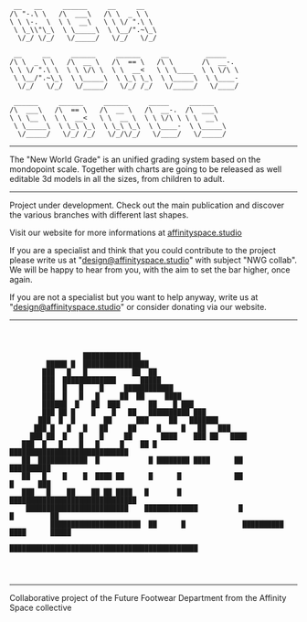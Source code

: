 ```
 __   __     ______     __     __                       
/\ "-.\ \   /\  ___\   /\ \  _ \ \                      
\ \ \-.  \  \ \  __\   \ \ \/ ".\ \                     
 \ \_\\"\_\  \ \_____\  \ \__/".~\_\                    
  \/_/ \/_/   \/_____/   \/_/   \/_/                    
                                                        
 __     __     ______     ______     __         _____   
/\ \  _ \ \   /\  __ \   /\  == \   /\ \       /\  __-. 
\ \ \/ ".\ \  \ \ \/\ \  \ \  __<   \ \ \____  \ \ \/\ \
 \ \__/".~\_\  \ \_____\  \ \_\ \_\  \ \_____\  \ \____-
  \/_/   \/_/   \/_____/   \/_/ /_/   \/_____/   \/____/
                                                        
 ______     ______     ______     _____     ______      
/\  ___\   /\  == \   /\  __ \   /\  __-.  /\  ___\     
\ \ \__ \  \ \  __<   \ \  __ \  \ \ \/\ \ \ \  __\     
 \ \_____\  \ \_\ \_\  \ \_\ \_\  \ \____-  \ \_____\   
  \/_____/   \/_/ /_/   \/_/\/_/   \/____/   \/_____/   
```
______________________________________________________________________________________________________________________________________________                                                                                    
                                                                                                                                                                                                                                                        
The "New World Grade" is an unified grading system based on the mondopoint scale. 
Together with charts are going to be released as well editable 3d models in all the sizes, from children to adult.
______________________________________________________________________________________________________________________________________________

Project under development. Check out the main publication and discover the various branches with different last shapes.

Visit our website for more informations at [affinityspace.studio](https://affinityspace.studio/)

If you are a specialist and think that you could contribute to the project please write us at "design@affinityspace.studio" with subject "NWG collab".
We will be happy to hear from you, with the aim to set the bar higher, once again.

If you are not a specialist but you want to help anyway, write us at "design@affinityspace.studio" or consider donating via our website.
______________________________________________________________________________________________________________________________________________
```
                                                                                          
                                                                                          
                                                                                          
                  ██████████████                                                          
         █████ █  ████████████████                                                        
        ███   █   █           ██  ██                                                      
        ███  █████████████      █████                                                     
        ███  █   █    █     ████████████                                                  
        ███  █   █   █     ██  ██     ████                                                
        ██████  █   ██  ███       ██    █ ███                                             
        ███ ██ █    █    █   ██   ██████████ ███                                          
       ███  █  █       ██      ███     ██   ███████                                       
      ███ █   █   █   ██     ██     █     █   ██   ███                                    
     ███ ██  █   █    █     ██       ████    ███ ██   ████                                
   ███  █   █    █   █     █    ██ █        █████████████████████████████                 
   ██  ████████████  █            █ ████████ ████      ██                ██████████       
   ██   █    █    █  ████ ██      █      █             ██                   █      ███    
   ███   █    ██    ██ ██ ████   █       █              ███████████████████████████████   
    █████████████████████████    █████████████          █                  █         ██   
          ██████████████████████  ██      █              ██████████    ████      █████    
                                 ██████████████████████████████████████████████           
                                                                                          
                                                                                          
                                                                                          
```
______________________________________________________________________________________________________________________________________________

Collaborative project of the Future Footwear Department from the Affinity Space collective
